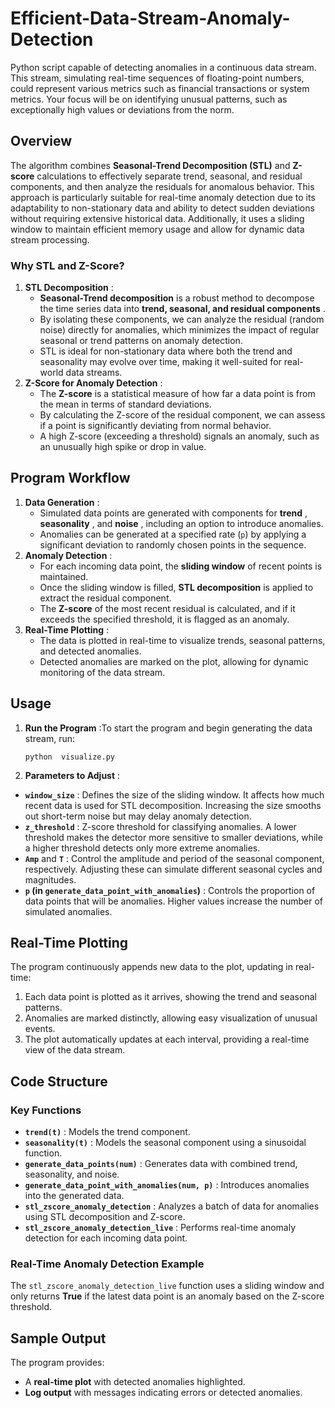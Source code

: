 # Efficient-Data-Stream-Anomaly-Detection

 Python script capable of detecting anomalies in a continuous data stream. This stream, simulating real-time sequences of floating-point numbers, could represent various metrics such as financial transactions or system metrics. Your focus will be on identifying unusual patterns, such as exceptionally high values or deviations from the norm.

## Overview

The algorithm combines **Seasonal-Trend Decomposition (STL)** and **Z-score** calculations to effectively separate trend, seasonal, and residual components, and then analyze the residuals for anomalous behavior. This approach is particularly suitable for real-time anomaly detection due to its adaptability to non-stationary data and ability to detect sudden deviations without requiring extensive historical data. Additionally, it uses a sliding window to maintain efficient memory usage and allow for dynamic data stream processing.

### Why STL and Z-Score?

1. **STL Decomposition** :
   * **Seasonal-Trend decomposition** is a robust method to decompose the time series data into  **trend, seasonal, and residual components** .
   * By isolating these components, we can analyze the residual (random noise) directly for anomalies, which minimizes the impact of regular seasonal or trend patterns on anomaly detection.
   * STL is ideal for non-stationary data where both the trend and seasonality may evolve over time, making it well-suited for real-world data streams.
2. **Z-Score for Anomaly Detection** :
   * The **Z-score** is a statistical measure of how far a data point is from the mean in terms of standard deviations.
   * By calculating the Z-score of the residual component, we can assess if a point is significantly deviating from normal behavior.
   * A high Z-score (exceeding a threshold) signals an anomaly, such as an unusually high spike or drop in value.

## Program Workflow

1. **Data Generation** :
   * Simulated data points are generated with components for  **trend** ,  **seasonality** , and  **noise** , including an option to introduce anomalies.
   * Anomalies can be generated at a specified rate (`p`) by applying a significant deviation to randomly chosen points in the sequence.
2. **Anomaly Detection** :
   * For each incoming data point, the **sliding window** of recent points is maintained.
   * Once the sliding window is filled, **STL decomposition** is applied to extract the residual component.
   * The **Z-score** of the most recent residual is calculated, and if it exceeds the specified threshold, it is flagged as an anomaly.
3. **Real-Time Plotting** :
   * The data is plotted in real-time to visualize trends, seasonal patterns, and detected anomalies.
   * Detected anomalies are marked on the plot, allowing for dynamic monitoring of the data stream.

## Usage

1. **Run the Program** :To start the program and begin generating the data stream, run:

   ```
   python  visualize.py
   ```
2. **Parameters to Adjust** :

* **`window_size`** : Defines the size of the sliding window. It affects how much recent data is used for STL decomposition. Increasing the size smooths out short-term noise but may delay anomaly detection.
* **`z_threshold`** : Z-score threshold for classifying anomalies. A lower threshold makes the detector more sensitive to smaller deviations, while a higher threshold detects only more extreme anomalies.
* **`Amp`** and  **`T`** : Control the amplitude and period of the seasonal component, respectively. Adjusting these can simulate different seasonal cycles and magnitudes.
* **`p` (in `generate_data_point_with_anomalies`)** : Controls the proportion of data points that will be anomalies. Higher values increase the number of simulated anomalies.


## Real-Time Plotting


The program continuously appends new data to the plot, updating in real-time:

1. Each data point is plotted as it arrives, showing the trend and seasonal patterns.
2. Anomalies are marked distinctly, allowing easy visualization of unusual events.
3. The plot automatically updates at each interval, providing a real-time view of the data stream.


## Code Structure

### Key Functions

* **`trend(t)`** : Models the trend component.
* **`seasonality(t)`** : Models the seasonal component using a sinusoidal function.
* **`generate_data_points(num)`** : Generates data with combined trend, seasonality, and noise.
* **`generate_data_point_with_anomalies(num, p)`** : Introduces anomalies into the generated data.
* **`stl_zscore_anomaly_detection`** : Analyzes a batch of data for anomalies using STL decomposition and Z-score.
* **`stl_zscore_anomaly_detection_live`** : Performs real-time anomaly detection for each incoming data point.


### Real-Time Anomaly Detection Example

The `stl_zscore_anomaly_detection_live` function uses a sliding window and only returns **True** if the latest data point is an anomaly based on the Z-score threshold.

## Sample Output

The program provides:

* A **real-time plot** with detected anomalies highlighted.
* **Log output** with messages indicating errors or detected anomalies.
